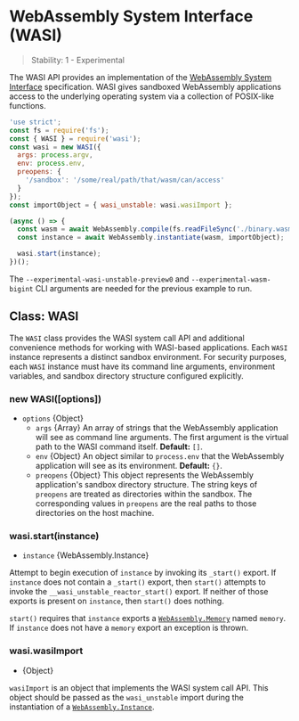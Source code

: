 # WebAssembly System Interface (WASI)

<!--introduced_in=REPLACEME-->

> Stability: 1 - Experimental

The WASI API provides an implementation of the [WebAssembly System Interface][]
specification. WASI gives sandboxed WebAssembly applications access to the
underlying operating system via a collection of POSIX-like functions.

```js
'use strict';
const fs = require('fs');
const { WASI } = require('wasi');
const wasi = new WASI({
  args: process.argv,
  env: process.env,
  preopens: {
    '/sandbox': '/some/real/path/that/wasm/can/access'
  }
});
const importObject = { wasi_unstable: wasi.wasiImport };

(async () => {
  const wasm = await WebAssembly.compile(fs.readFileSync('./binary.wasm'));
  const instance = await WebAssembly.instantiate(wasm, importObject);

  wasi.start(instance);
})();
```

The `--experimental-wasi-unstable-preview0` and `--experimental-wasm-bigint`
CLI arguments are needed for the previous example to run.

## Class: WASI
<!-- YAML
added: REPLACEME
-->

The `WASI` class provides the WASI system call API and additional convenience
methods for working with WASI-based applications. Each `WASI` instance
represents a distinct sandbox environment. For security purposes, each `WASI`
instance must have its command line arguments, environment variables, and
sandbox directory structure configured explicitly.

### new WASI(\[options\])
<!-- YAML
added: REPLACEME
-->

* `options` {Object}
  * `args` {Array} An array of strings that the WebAssembly application will
    see as command line arguments. The first argument is the virtual path to the
    WASI command itself. **Default:** `[]`.
  * `env` {Object} An object similar to `process.env` that the WebAssembly
    application will see as its environment. **Default:** `{}`.
  * `preopens` {Object} This object represents the WebAssembly application's
    sandbox directory structure. The string keys of `preopens` are treated as
    directories within the sandbox. The corresponding values in `preopens` are
    the real paths to those directories on the host machine.

### wasi.start(instance)
<!-- YAML
added: REPLACEME
-->

* `instance` {WebAssembly.Instance}

Attempt to begin execution of `instance` by invoking its `_start()` export.
If `instance` does not contain a `_start()` export, then `start()` attempts to
invoke the `__wasi_unstable_reactor_start()` export. If neither of those exports
is present on `instance`, then `start()` does nothing.

`start()` requires that `instance` exports a [`WebAssembly.Memory`][] named
`memory`. If `instance` does not have a `memory` export an exception is thrown.

### wasi.wasiImport
<!-- YAML
added: REPLACEME
-->

* {Object}

`wasiImport` is an object that implements the WASI system call API. This object
should be passed as the `wasi_unstable` import during the instantiation of a
[`WebAssembly.Instance`][].

[`WebAssembly.Instance`]: https://developer.mozilla.org/en-US/docs/Web/JavaScript/Reference/Global_Objects/WebAssembly/Instance
[`WebAssembly.Memory`]: https://developer.mozilla.org/en-US/docs/Web/JavaScript/Reference/Global_Objects/WebAssembly/Memory
[WebAssembly System Interface]: https://wasi.dev/
